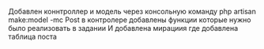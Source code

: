 Добавлен  коннтроллер и модель через консольную команду php artisan make:model -mc Post
в  контролере добавлены функции которые  нужно было реализовать в задании
И добавлена мирациия где добавлена таблица поста

